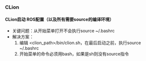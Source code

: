 ### CLion

#### CLion启动 ROS配置（以及所有需要source的编译环境）

- 关键问题：从开始菜单打开不会执行source ~/.bashrc
- 解决方案：
  1. 编辑 <clion_path>/bin/clion.sh，在最后启动之前，执行source ~/.bashrc
  2. 开始菜单的命令必须用bash，如果是sh则没有source指令